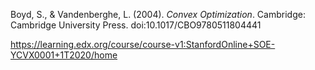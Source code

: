 Boyd, S., & Vandenberghe, L. (2004). _Convex Optimization_. Cambridge: Cambridge University Press. doi:10.1017/CBO9780511804441

https://learning.edx.org/course/course-v1:StanfordOnline+SOE-YCVX0001+1T2020/home
